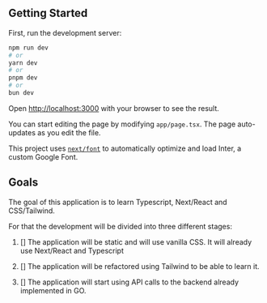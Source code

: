 ## Getting Started

First, run the development server:

```bash
npm run dev
# or
yarn dev
# or
pnpm dev
# or
bun dev
```

Open [http://localhost:3000](http://localhost:3000) with your browser to see the result.

You can start editing the page by modifying `app/page.tsx`. The page auto-updates as you edit the file.

This project uses [`next/font`](https://nextjs.org/docs/basic-features/font-optimization) to automatically optimize and load Inter, a custom Google Font.

## Goals

The goal of this application is to learn Typescript, Next/React and CSS/Tailwind.

For that the development will be divided into three different stages:

1. [] The application will be static and will use vanilla CSS. It will already use Next/React and Typescript

2. [] The application will be refactored using Tailwind to be able to learn it.

3. [] The application will start using API calls to the backend already implemented in GO.
